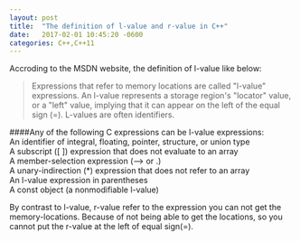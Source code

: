 ```yaml
---
layout: post
title:  "The definition of l-value and r-value in C++"
date:   2017-02-01 10:45:20 -0600
categories: C++,C++11
---
```

Accroding to the MSDN website, the definition of l-value like below:
>Expressions that refer to memory locations are called "l-value" expressions.
 An l-value represents a storage region's "locator" value, or a "left" value, implying that it can appear on the left of the equal sign (=). L-values are often identifiers.

####Any of the following C expressions can be l-value expressions:  
An identifier of integral, floating, pointer, structure, or union type  
A subscript ([ ]) expression that does not evaluate to an array  
A member-selection expression (–> or .)  
A unary-indirection (*) expression that does not refer to an array  
An l-value expression in parentheses  
A const object (a nonmodifiable l-value)  

By contrast to l-value, r-value refer to the expression you can not get the memory-locations. Because of not being able to get the locations, so you cannot
put the r-value at the left of equal sign(=). 